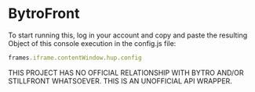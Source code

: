 # BytroFront

To start running this, log in your account and copy and paste the resulting Object of this console execution in the config.js file:
```js
frames.iframe.contentWindow.hup.config
```

THIS PROJECT HAS NO OFFICIAL RELATIONSHIP WITH BYTRO AND/OR STILLFRONT WHATSOEVER. THIS IS AN UNOFFICIAL API WRAPPER.